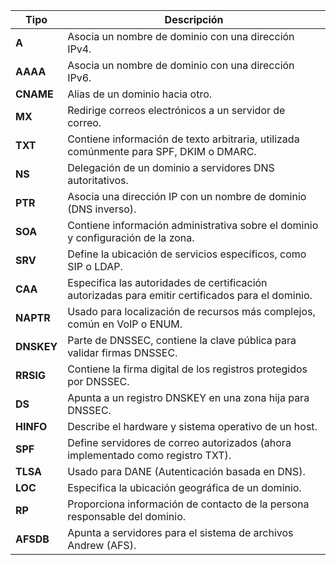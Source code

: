 | **Tipo**   | **Descripción**                                                                                   |
|------------|---------------------------------------------------------------------------------------------------|
| **A**      | Asocia un nombre de dominio con una dirección IPv4.                                               |
| **AAAA**   | Asocia un nombre de dominio con una dirección IPv6.                                               |
| **CNAME**  | Alias de un dominio hacia otro.                                                                   |
| **MX**     | Redirige correos electrónicos a un servidor de correo.                                            |
| **TXT**    | Contiene información de texto arbitraria, utilizada comúnmente para SPF, DKIM o DMARC.            |
| **NS**     | Delegación de un dominio a servidores DNS autoritativos.                                          |
| **PTR**    | Asocia una dirección IP con un nombre de dominio (DNS inverso).                                   |
| **SOA**    | Contiene información administrativa sobre el dominio y configuración de la zona.                  |
| **SRV**    | Define la ubicación de servicios específicos, como SIP o LDAP.                                    |
| **CAA**    | Especifica las autoridades de certificación autorizadas para emitir certificados para el dominio. |
| **NAPTR**  | Usado para localización de recursos más complejos, común en VoIP o ENUM.                          |
| **DNSKEY** | Parte de DNSSEC, contiene la clave pública para validar firmas DNSSEC.                            |
| **RRSIG**  | Contiene la firma digital de los registros protegidos por DNSSEC.                                 |
| **DS**     | Apunta a un registro DNSKEY en una zona hija para DNSSEC.                                         |
| **HINFO**  | Describe el hardware y sistema operativo de un host.                                              |
| **SPF**    | Define servidores de correo autorizados (ahora implementado como registro TXT).                   |
| **TLSA**   | Usado para DANE (Autenticación basada en DNS).                                                    |
| **LOC**    | Especifica la ubicación geográfica de un dominio.                                                 |
| **RP**     | Proporciona información de contacto de la persona responsable del dominio.                        |
| **AFSDB**  | Apunta a servidores para el sistema de archivos Andrew (AFS).                                     |